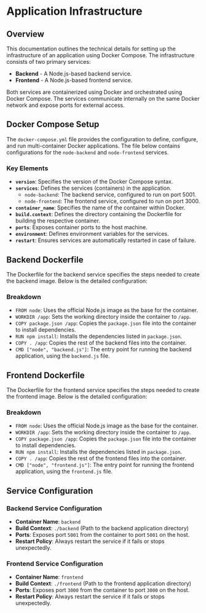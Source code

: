 # Application Infrastructure

## Overview

This documentation outlines the technical details for setting up the
infrastructure of an application using Docker Compose. The infrastructure
consists of two primary services:

- **Backend** - A Node.js-based backend service.
- **Frontend** - A Node.js-based frontend service.

Both services are containerized using Docker and orchestrated using Docker
Compose. The services communicate internally on the same Docker network and
expose ports for external access.

## Docker Compose Setup

The `docker-compose.yml` file provides the configuration to define, configure,
and run multi-container Docker applications. The file below contains
configurations for the `node-backend` and `node-frontend` services.

### Key Elements

- **`version`**: Specifies the version of the Docker Compose syntax.
- **`services`**: Defines the services (containers) in the application.
  - `node-backend`: The backend service, configured to run on port 5001.
  - `node-frontend`: The frontend service, configured to run on port 3000.
- **`container_name`**: Specifies the name of the container within Docker.
- **`build.context`**: Defines the directory containing the Dockerfile for
  building the respective container.
- **`ports`**: Exposes container ports to the host machine.
- **`environment`**: Defines environment variables for the services.
- **`restart`**: Ensures services are automatically restarted in case of
  failure.

## Backend Dockerfile

The Dockerfile for the backend service specifies the steps needed to create the
backend image. Below is the detailed configuration:

### Breakdown

- `FROM node`: Uses the official Node.js image as the base for the container.
- `WORKDIR /app`: Sets the working directory inside the container to `/app`.
- `COPY package.json /app`: Copies the `package.json` file into the container to
  install dependencies.
- `RUN npm install`: Installs the dependencies listed in `package.json`.
- `COPY . /app`: Copies the rest of the backend files into the container.
- `CMD ["node", "backend.js"]`: The entry point for running the backend
  application, using the `backend.js` file.

## Frontend Dockerfile

The Dockerfile for the frontend service specifies the steps needed to create the
frontend image. Below is the detailed configuration:

### Breakdown

- `FROM node`: Uses the official Node.js image as the base for the container.
- `WORKDIR /app`: Sets the working directory inside the container to `/app`.
- `COPY package.json /app`: Copies the `package.json` file into the container to
  install dependencies.
- `RUN npm install`: Installs the dependencies listed in `package.json`.
- `COPY . /app`: Copies the rest of the frontend files into the container.
- `CMD ["node", "frontend.js"]`: The entry point for running the frontend
  application, using the `frontend.js` file.

## Service Configuration

### Backend Service Configuration

- **Container Name**: `backend`
- **Build Context**: `./backend` (Path to the backend application directory)
- **Ports**: Exposes port `5001` from the container to port `5001` on the host.
- **Restart Policy**: Always restart the service if it fails or stops
  unexpectedly.

### Frontend Service Configuration

- **Container Name**: `frontend`
- **Build Context**: `./frontend` (Path to the frontend application directory)
- **Ports**: Exposes port `3000` from the container to port `3000` on the host.
- **Restart Policy**: Always restart the service if it fails or stops
  unexpectedly.
